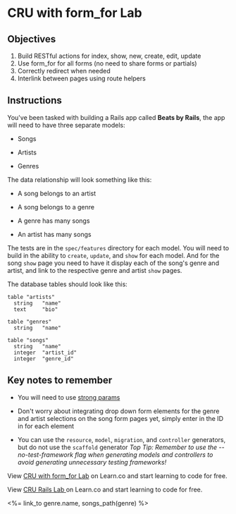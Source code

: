 # CRU with form_for Lab

## Objectives

1. Build RESTful actions for index, show, new, create, edit, update
2. Use form_for for all forms (no need to share forms or partials)
3. Correctly redirect when needed
4. Interlink between pages using route helpers

## Instructions

You've been tasked with building a Rails app called **Beats by Rails**, the app will need to have three separate models:

* Songs

* Artists

* Genres

The data relationship will look something like this:

* A song belongs to an artist

* A song belongs to a genre

* A genre has many songs

* An artist has many songs


The tests are in the `spec/features` directory for each model. You will need to build in the ability to `create`, `update`, and `show` for each model. And for the song `show` page you need to have it display each of the song's genre and artist, and link to the respective genre and artist `show` pages.

The database tables should look like this:

```db
table "artists"
  string   "name"
  text     "bio"

table "genres"
  string   "name"

table "songs"
  string   "name"
  integer  "artist_id"
  integer  "genre_id"
```

## Key notes to remember

* You will need to use [strong params](https://github.com/learn-co-curriculum/strong-params-basics)

* Don't worry about integrating drop down form elements for the genre and artist selections on the song form pages yet, simply enter in the ID in for each element

* You can use the `resource`, `model`, `migration`, and `controller` generators, but do not use the `scaffold` generator
*Top Tip: Remember to use the --no-test-framework flag when generating models and controllers to avoid generating unnecessary testing frameworks!*

<p data-visibility='hidden'>View <a href='https://learn.co/lessons/rails-cru-form_for-lab' title='CRU with form_for Lab'>CRU with form_for Lab</a> on Learn.co and start learning to code for free.</p>

<p class='util--hide'>View <a href='https://learn.co/lessons/rails-cru-form_for-lab'>CRU Rails Lab </a> on Learn.co and start learning to code for free.</p>



<div><%= link_to genre.name, songs_path(genre) %></div>
